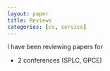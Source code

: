 ```yaml
---
layout: paper
title: Reviews
categories: [cv, service]
---
```


I have been reviewing papers for

- 2 conferences (SPLC, GPCE)